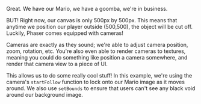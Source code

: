 Great. We have our Mario, we have a goomba, we're in business.

BUT! Right now, our canvas is only 500px by 500px. This means that anytime we position our player outside (500,500), the object will be cut off. Luckily, Phaser comes equipped with cameras!

Cameras are exactly as they sound; we're able to adjust camera position, zoom, rotation, etc. You're also even able to render cameras to textures, meaning you could do something like position a camera somewhere, and render that camera view to a piece of UI.

This allows us to do some really cool stuff! In this example, we're using the camera's `startFollow` function to lock onto our Mario image as it moves around. We also use `setBounds` to ensure that users can't see any black void around our background image.